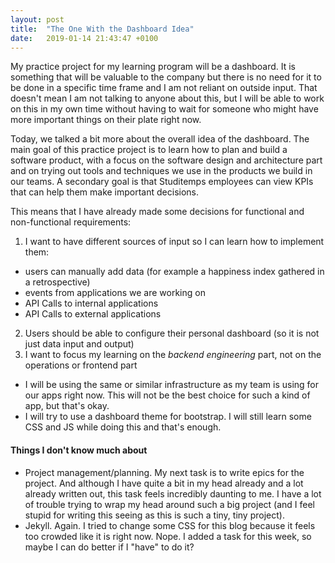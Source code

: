 ```yaml
---
layout: post
title:  "The One With the Dashboard Idea"
date:   2019-01-14 21:43:47 +0100
---
```


My practice project for my learning program will be a dashboard. It is something that will be valuable to the company but there is no need for it to be done in a specific time frame and I am not reliant on outside input. That doesn't mean I am not talking to anyone about this, but I will be able to work on this in my own time without having to wait for someone who might have more important things on their plate right now.

Today, we talked a bit more about the overall idea of the dashboard. The main goal of this practice project is to learn how to plan and build a software product, with a focus on the software design and architecture part and on trying out tools and techniques we use in the products we build in our teams. A secondary goal is that Studitemps employees can view KPIs that can help them make important decisions.

This means that I have already made some decisions for functional and non-functional requirements:
1. I want to have different sources of input so I can learn how to implement them:
  - users can manually add data (for example a happiness index gathered in a retrospective)
  - events from applications we are working on
  - API Calls to internal applications
  - API Calls to external applications
2. Users should be able to configure their personal dashboard (so it is not just data input and output)
3. I want to focus my learning on the *backend engineering* part, not on the operations or frontend part
  - I will be using the same or similar infrastructure as my team is using for our apps right now. This will not be the best choice for such a kind of app, but that's okay.
  - I will try to use a dashboard theme for bootstrap. I will still learn some CSS and JS while doing this and that's enough.

#### Things I don't know much about
- Project management/planning. My next task is to write epics for the project. And although I have quite a bit in my head already and a lot already written out, this task feels incredibly daunting to me. I have a lot of trouble trying to wrap my head around such a big project (and I feel stupid for writing this seeing as this is such a tiny, tiny project).
- Jekyll. Again. I tried to change some CSS for this blog because it feels too crowded like it is right now. Nope. I added a task for this week, so maybe I can do better if I "have" to do it?
